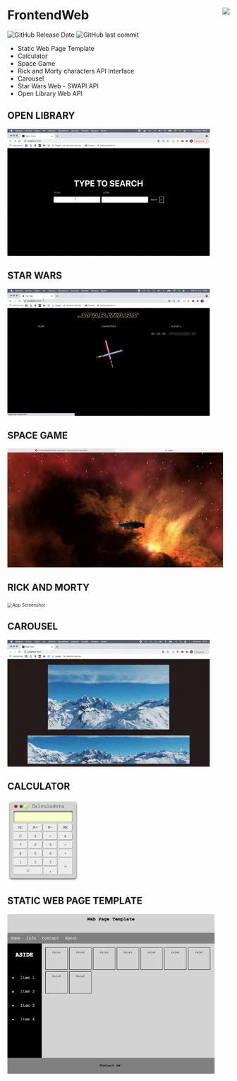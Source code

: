 # FrontendWeb <img src="https://www.nebrija.com/lp/2019/inc/common/assets/img/logo_nebrija.png" height="50px" align="right" />
![GitHub Release Date](https://img.shields.io/github/release-date/rocioruizruiz/FrontendWeb)
![GitHub last commit](https://img.shields.io/github/last-commit/rocioruizruiz/FrontendWeb)

* Static Web Page Template
* Calculator
* Space Game
* Rick and Morty characters API Interface
* Carousel
* Star Wars Web - SWAPI API
* Open Library Web API

## OPEN LIBRARY

<img src="https://github.com/rocioruizruiz/FrontendWeb/blob/main/OpenLibrary/img/OpenLibrary.gif" alt="App Screenshot" style="zoom: 70%" />

## STAR WARS

<img src="https://github.com/rocioruizruiz/FrontendWeb/blob/main/StarWars/img/StarWars.gif" alt="App Screenshot" style="zoom: 70%" />

## SPACE GAME

<img src="https://github.com/rocioruizruiz/FrontendWeb/blob/main/SpaceGame/img/SpaceGame.gif" alt="App Screenshot" style="zoom: 70%" />

## RICK AND MORTY

<img src="https://github.com/rocioruizruiz/FrontendWeb/blob/main/Rick&Morty/img/Rick&Morty.gif" alt="App Screenshot" style="zoom: 70%" />

## CAROUSEL

<img 
src="https://github.com/rocioruizruiz/FrontendWeb/blob/main/Carousel/img/Carousel.gif" alt="App Screenshot" style="zoom: 70%" />

## CALCULATOR

<img src="https://github.com/rocioruizruiz/FrontendWeb/blob/main/Calculadora/img/calculator.png" alt="App Screenshot" style="zoom: 70%" />

## STATIC WEB PAGE TEMPLATE

<img src="https://github.com/rocioruizruiz/FrontendWeb/blob/main/WebTemplate/img/StaticWebTemplate.png" alt="App Screenshot" style="zoom: 70%" />
